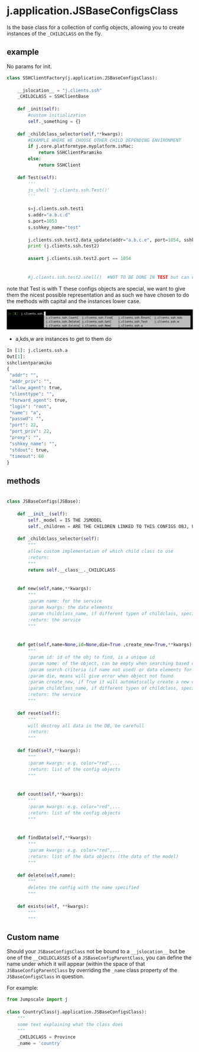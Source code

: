 
# j.application.JSBaseConfigsClass

Is the base class for a collection of config objects,
allowing you to create instances of the `_CHILDCLASS` on the fly.

## example

No params for init.

```python
class SSHClientFactory(j.application.JSBaseConfigsClass):

    __jslocation__ = "j.clients.ssh"
    _CHILDCLASS = SSHClientBase

    def _init(self):
        #custom initialization
        self._something = {}

    def _childclass_selector(self,**kwargs):
        #EXAMPLE WHERE WE CHOOSE OTHER CHILD DEPENDING ENVIRONMENT
        if j.core.platformtype.myplatform.isMac:
            return SSHClientParamiko
        else:
            return SSHClient

    def Test(self):
        '''
        js_shell 'j.clients.ssh.Test()'
        '''

        s=j.clients.ssh.test1
        s.addr="a.b.c.d"
        s.port=1053
        s.sshkey_name="test"

        j.clients.ssh.test2.data_update(addr="a.b.c.e", port=1054, sshkey_name="test2", passwd="passwd")
        print (j.clients.ssh.test2)

        assert j.clients.ssh.test2.port == 1054


        #j.clients.ssh.test2.shell()  #NOT TO BE DONE IN TEST but can use to do ssh
```

note that Test is with T
these configs objects are special, we want to give them the nicest possible representation and as such we have chosen to do the methods with capital and the instances lower case.

![](images/configs_ssh_example.png)

- a,kds,w are instances to get to them do

```python
In [1]: j.clients.ssh.a
Out[1]:
sshclientparamiko
{
 "addr": "",
 "addr_priv": "",
 "allow_agent": true,
 "clienttype": "",
 "forward_agent": true,
 "login": "root",
 "name": "a",
 "passwd": "",
 "port": 22,
 "port_priv": 22,
 "proxy": "",
 "sshkey_name": "",
 "stdout": true,
 "timeout": 60
}
```

## methods

```python

class JSBaseConfigs(JSBase):

    def __init__(self):
        self._model = IS THE JSMODEL
        self._children = ARE THE CHILDREN LINKED TO THIS CONFIGS OBJ, US ALWAYS OF 1 JSOBJECT TYPE

    def _childclass_selector(self):
        """
        allow custom implementation of which child class to use
        :return:
        """
        return self.__class__._CHILDCLASS


    def new(self,name,**kwargs):
        """
        :param name: for the service
        :param kwargs: the data elements
        :param childclass_name, if different typen of childclass, specify its name
        :return: the service
        """


    def get(self,name=None,id=None,die=True ,create_new=True,**kwargs):
        """
        :param id: id of the obj to find, is a unique id
        :param name: of the object, can be empty when searching based on id or the search criteria (kwargs)
        :param search criteria (if name not used) or data elements for the new one being created
        :param die, means will give error when object not found
        :param create_new, if True it will automatically create a new one
        :param childclass_name, if different typen of childclass, specify its name, needs to be implemented in _childclass_selector
        :return: the service
        """

    def reset(self):
        """
        will destroy all data in the DB, be carefull
        :return:
        """

    def find(self,**kwargs):
        """
        :param kwargs: e.g. color="red",...
        :return: list of the config objects
        """


    def count(self,**kwargs):
        """
        :param kwargs: e.g. color="red",...
        :return: list of the config objects
        """


    def findData(self,**kwargs):
        """
        :param kwargs: e.g. color="red",...
        :return: list of the data objects (the data of the model)
        """

    def delete(self,name):
        """
        deletes the config with the name specified
        """

    def exists(self, **kwargs):
        """
        """
```

## Custom name

Should your `JSBaseConfigsClass` not be bound to a `__jslocation__` but be
one of the `__CHILDCLASSES` of a `JSBaseConfigParentClass`, you can define the name under
which it will appear (within the space of that `JSBaseConfigParentClass`
by overriding the `_name` class property of the `JSBaseConfigsClass` in question.

For example:

```python
from Jumpscale import j

class CountryClass(j.application.JSBaseConfigsClass):
    """
    some text explaining what the class does
    """
    _CHILDCLASS = Province
    _name = 'country`
```
